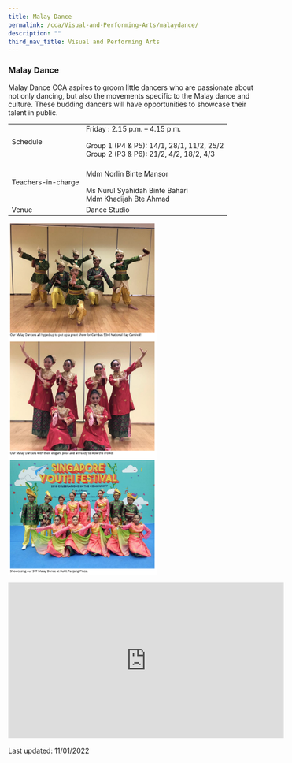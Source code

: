 ```yaml
---
title: Malay Dance
permalink: /cca/Visual-and-Performing-Arts/malaydance/
description: ""
third_nav_title: Visual and Performing Arts
---
```

### Malay Dance

Malay Dance CCA aspires to groom little dancers who are passionate about not only dancing, but also the movements specific to the Malay dance and culture. These budding dancers will have opportunities to showcase their talent in public.

|  |  |
|---|---|
| Schedule | Friday : 2.15 p.m. – 4.15 p.m.<br><br>Group 1 (P4 & P5): 14/1, 28/1, 11/2, 25/2<br>Group 2 (P3 & P6): 21/2, 4/2, 18/2, 4/3 |
| Teachers-in-charge | <br>Mdm Norlin Binte Mansor<br><br>Ms Nurul Syahidah Binte Bahari<br>Mdm Khadijah Bte Ahmad |
|  Venue | Dance Studio |

<img src="/images/cca9.png" 
     style="width:60%">

<div class="bp-youtube">

<iframe width="560" height="315" src="https://www.youtube.com/embed/Uf9_ewpYBCw" title="YouTube video player" frameborder="0" allow="accelerometer; autoplay; clipboard-write; encrypted-media; gyroscope; picture-in-picture" allowfullscreen></iframe>

</div>

Last updated: 11/01/2022
